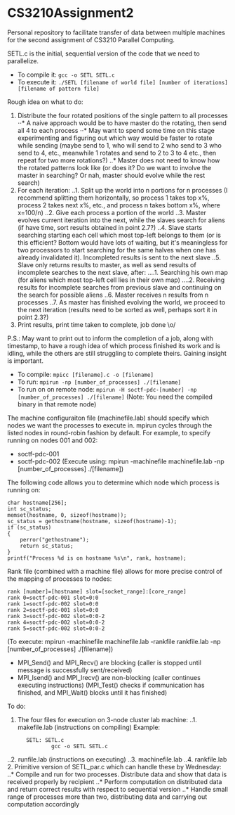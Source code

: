 # CS3210Assignment2

Personal repository to facilitate transfer of data between multiple machines for the second assignment of CS3210 Parallel Computing.

SETL.c is the initial, sequential version of the code that we need to parallelize.
+ To compile it: `gcc -o SETL SETL.c`
+ To execute it: `./SETL [filename of world file] [number of iterations] [filename of pattern file]`

Rough idea on what to do:

1. Distribute the four rotated positions of the single pattern to all processes
⋅⋅* A naive approach would be to have master do the rotating, then send all 4 to each process
⋅⋅* May want to spend some time on this stage experimenting and figuring out which way would be faster to rotate while sending (maybe send to 1, who will send to 2 who send to 3 who send to 4, etc., meanwhile 1 rotates and send to 2 to 3 to 4 etc., then repeat for two more rotations?)
..* Master does not need to know how the rotated patterns look like (or does it? Do we want to involve the master in searching? Or nah, master should evolve while the rest search)
2. For each iteration:
..1. Split up the world into n portions for n processes (I recommend splitting them horizontally, so process 1 takes top x%, process 2 takes next x%, etc., and process n takes bottom x%, where x=100/n)
..2. Give each process a portion of the world
..3. Master evolves current iteration into the next, while the slaves search for aliens (if have time, sort results obtained in point 2.7?)
..4. Slave starts searching starting each cell which most top-left belongs to them (or is this efficient? Bottom would have lots of waiting, but it's meaningless for two processors to start searching for the same halves when one has already invalidated it). Incompleted results is sent to the next slave
..5. Slave only returns results to master, as well as send results of incomplete searches to the next slave, after:
....1. Searching his own map (for aliens which most top-left cell lies in their own map)
....2. Receiving results for incomplete searches from previous slave and continuing on the search for possible aliens
..6. Master receives n results from n processes
..7. As master has finished evolving the world, we proceed to the next iteration (results need to be sorted as well, perhaps sort it in point 2.3?)
3. Print results, print time taken to complete, job done \o/

P.S.: May want to print out to inform the completion of a job, along with timestamp, to have a rough idea of which process finished its work and is idling, while the others are still struggling to complete theirs. Gaining insight is important.

- To compile: `mpicc [filename].c -o [filename]`
- To run: `mpirun -np [number_of_processes] ./[filename]`
- To run on on remote node: `mpirun -H soctf-pdc-[number] -np [number_of_processes] ./[filename]` (Note: You need the compiled binary in that remote node)

The machine configuraiton file (machinefile.lab) should specify which nodes we want the processes to execute in. mpirun cycles through the listed nodes in round-robin fashion by default. For example, to specify running on nodes 001 and 002:
- soctf-pdc-001
- soctf-pdc-002
(Execute using: mpirun -machinefile machinefile.lab -np [number_of_processes] ./[filename])

The following code allows you to determine which node which process is running on:
```
char hostname[256];
int sc_status;
memset(hostname, 0, sizeof(hostname));
sc_status = gethostname(hostname, sizeof(hostname)-1);
if (sc_status)
{
	perror("gethostname");
	return sc_status;
}
printf("Process %d is on hostname %s\n", rank, hostname);
```

Rank file (combined with a machine file) allows for more precise control of the mapping of processes to nodes:
```
rank [number]=[hostname] slot=[socket_range]:[core_range]
rank 0=soctf-pdc-001 slot=0:0
rank 1=soctf-pdc-002 slot=0:0
rank 2=soctf-pdc-001 slot=0:0
rank 3=soctf-pdc-002 slot=0:0-2
rank 4=soctf-pdc-002 slot=0:0-2
rank 5=soctf-pdc-002 slot=0:0-2
```
(To execute: mpirun -machinefile machinefile.lab -rankfile rankfile.lab -np [number_of_processes] ./[filename])

- MPI_Send() and MPI_Recv() are blocking (caller is stopped until message is successfully sent/received)
- MPI_Isend() and MPI_Irecv() are non-blocking (caller continues executing instructions) (MPI_Test() checks if communication has finished, and MPI_Wait() blocks until it has finished)

To do:
1. The four files for execution on 3-node cluster lab machine:
..1. makefile.lab (instructions on compiling) Example:
```
      SETL:	SETL.c
      		  gcc -o SETL SETL.c
```
..2. runfile.lab (instructions on executing)
..3. machinefile.lab
..4. rankfile.lab
2. Primitive version of SETL_par.c which can handle these by Wednesday:
..* Compile and run for two processes. Distribute data and show that data is received properly by recipient
..* Perform computation on distributed data and return correct results with respect to sequential version
..* Handle small range of processes more than two, distributing data and carrying out computation accordingly
